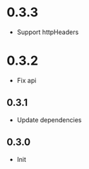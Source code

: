 # 0.3.3

- Support httpHeaders
# 0.3.2

- Fix api

## 0.3.1

- Update dependencies
## 0.3.0

- Init
